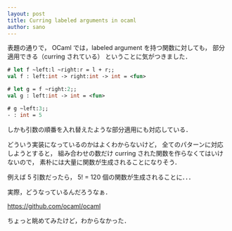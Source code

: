 ```yaml
---
layout: post
title: Curring labeled arguments in ocaml
author: sano
---
```


表題の通りで，
OCaml では，labeled argument を持つ関数に対しても，
部分適用できる（curring されている）
ということに気がつきました．

```ocaml
# let f ~left:l ~right:r = l + r;;
val f : left:int -> right:int -> int = <fun>

# let g = f ~right:2;;
val g : left:int -> int = <fun>

# g ~left:3;;
- : int = 5
```

しかも引数の順番を入れ替えたような部分適用にも対応している．

どういう実装になっているのかはよくわからないけど，
全てのパターンに対応しようとすると，
組み合わせの数だけ curring された関数を作らなくてはいけないので，
素朴には大量に関数が生成されることになりそう．

例えば 5 引数だったら， 5! = 120 個の関数が生成されることに．．．

実際，どうなっているんだろうなぁ．

<https://github.com/ocaml/ocaml>

ちょっと眺めてみたけど，わからなかった．
